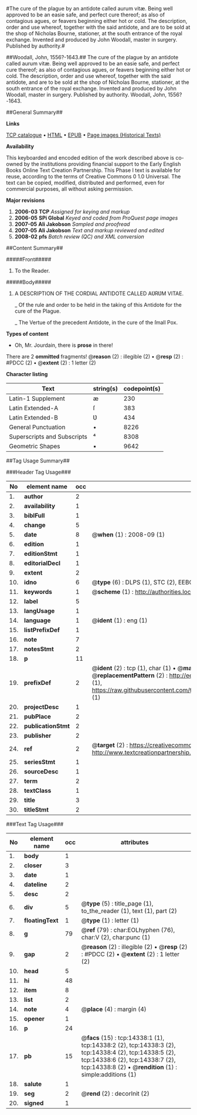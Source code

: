 #The cure of the plague by an antidote called aurum vitæ. Being well approved to be an easie safe, and perfect cure thereof; as also of contagious agues, or feavers beginning either hot or cold. The description, order and use whereof, together with the said antidote, and are to be sold at the shop of Nicholas Bourne, stationer, at the south entrance of the royal exchange. Invented and produced by John Woodall, master in surgery. Published by authority.#

##Woodall, John, 1556?-1643.##
The cure of the plague by an antidote called aurum vitæ. Being well approved to be an easie safe, and perfect cure thereof; as also of contagious agues, or feavers beginning either hot or cold. The description, order and use whereof, together with the said antidote, and are to be sold at the shop of Nicholas Bourne, stationer, at the south entrance of the royal exchange. Invented and produced by John Woodall, master in surgery. Published by authority.
Woodall, John, 1556?-1643.

##General Summary##

**Links**

[TCP catalogue](http://www.ota.ox.ac.uk/tcp/)  • 
[HTML](http://tei.it.ox.ac.uk/tcp/Texts-HTML/free/A15/A15689.html)  • 
[EPUB](http://tei.it.ox.ac.uk/tcp/Texts-EPUB/free/A15/A15689.epub) • 
[Page images (Historical Texts)](https://data.historicaltexts.jisc.ac.uk/view?pubId=eebo-99849200e&pageId=eebo-99849200e-14338-1)

**Availability**

This keyboarded and encoded edition of the
	       work described above is co-owned by the institutions
	       providing financial support to the Early English Books
	       Online Text Creation Partnership. This Phase I text is
	       available for reuse, according to the terms of Creative
	       Commons 0 1.0 Universal. The text can be copied,
	       modified, distributed and performed, even for
	       commercial purposes, all without asking permission.

**Major revisions**

1. __2006-03__ __TCP__ *Assigned for keying and markup*
1. __2006-05__ __SPi Global__ *Keyed and coded from ProQuest page images*
1. __2007-05__ __Ali Jakobson__ *Sampled and proofread*
1. __2007-05__ __Ali Jakobson__ *Text and markup reviewed and edited*
1. __2008-02__ __pfs__ *Batch review (QC) and XML conversion*

##Content Summary##

#####Front#####

1. To the Reader.

#####Body#####

1. A DESCRIPTION OF THE CORDIAL ANTIDOTE CALLED AƲRƲM VITAE.

    _ Of the rule and order to be held in the taking of this Antidote for the cure of the Plague.

    _ The Vertue of the precedent Antidote, in the cure of the ſmall Pox.

**Types of content**

  * Oh, Mr. Jourdain, there is **prose** in there!

There are 2 **ommitted** fragments! 
 @__reason__ (2) : illegible (2)  •  @__resp__ (2) : #PDCC (2)  •  @__extent__ (2) : 1 letter (2)

**Character listing**


|Text|string(s)|codepoint(s)|
|---|---|---|
|Latin-1 Supplement|æ|230|
|Latin Extended-A|ſ|383|
|Latin Extended-B|Ʋ|434|
|General Punctuation|•|8226|
|Superscripts             and Subscripts|⁴|8308|
|Geometric Shapes|▪|9642|

##Tag Usage Summary##

###Header Tag Usage###

|No|element name|occ|attributes|
|---|---|---|---|
|1.|__author__|2||
|2.|__availability__|1||
|3.|__biblFull__|1||
|4.|__change__|5||
|5.|__date__|8| @__when__ (1) : 2008-09 (1)|
|6.|__edition__|1||
|7.|__editionStmt__|1||
|8.|__editorialDecl__|1||
|9.|__extent__|2||
|10.|__idno__|6| @__type__ (6) : DLPS (1), STC (2), EEBO-CITATION (1), PROQUEST (1), VID (1)|
|11.|__keywords__|1| @__scheme__ (1) : http://authorities.loc.gov/ (1)|
|12.|__label__|5||
|13.|__langUsage__|1||
|14.|__language__|1| @__ident__ (1) : eng (1)|
|15.|__listPrefixDef__|1||
|16.|__note__|7||
|17.|__notesStmt__|2||
|18.|__p__|11||
|19.|__prefixDef__|2| @__ident__ (2) : tcp (1), char (1)  •  @__matchPattern__ (2) : ([0-9\-]+):([0-9IVX]+) (1), (.+) (1)  •  @__replacementPattern__ (2) : http://eebo.chadwyck.com/downloadtiff?vid=$1&page=$2 (1), https://raw.githubusercontent.com/textcreationpartnership/Texts/master/tcpchars.xml#$1 (1)|
|20.|__projectDesc__|1||
|21.|__pubPlace__|2||
|22.|__publicationStmt__|2||
|23.|__publisher__|2||
|24.|__ref__|2| @__target__ (2) : https://creativecommons.org/publicdomain/zero/1.0/ (1), http://www.textcreationpartnership.org/docs/. (1)|
|25.|__seriesStmt__|1||
|26.|__sourceDesc__|1||
|27.|__term__|2||
|28.|__textClass__|1||
|29.|__title__|3||
|30.|__titleStmt__|2||


###Text Tag Usage###

|No|element name|occ|attributes|
|---|---|---|---|
|1.|__body__|1||
|2.|__closer__|3||
|3.|__date__|1||
|4.|__dateline__|2||
|5.|__desc__|2||
|6.|__div__|5| @__type__ (5) : title_page (1), to_the_reader (1), text (1), part (2)|
|7.|__floatingText__|1| @__type__ (1) : letter (1)|
|8.|__g__|79| @__ref__ (79) : char:EOLhyphen (76), char:V (2), char:punc (1)|
|9.|__gap__|2| @__reason__ (2) : illegible (2)  •  @__resp__ (2) : #PDCC (2)  •  @__extent__ (2) : 1 letter (2)|
|10.|__head__|5||
|11.|__hi__|48||
|12.|__item__|8||
|13.|__list__|2||
|14.|__note__|4| @__place__ (4) : margin (4)|
|15.|__opener__|1||
|16.|__p__|24||
|17.|__pb__|15| @__facs__ (15) : tcp:14338:1 (1), tcp:14338:2 (2), tcp:14338:3 (2), tcp:14338:4 (2), tcp:14338:5 (2), tcp:14338:6 (2), tcp:14338:7 (2), tcp:14338:8 (2)  •  @__rendition__ (1) : simple:additions (1)|
|18.|__salute__|1||
|19.|__seg__|2| @__rend__ (2) : decorInit (2)|
|20.|__signed__|1||
